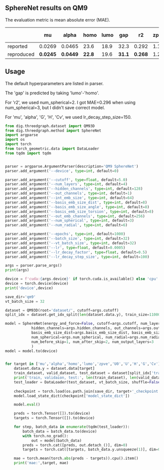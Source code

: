## SphereNet results on QM9
The evaluation metric is mean absolute error (MAE).

|            | mu     | alpha  | homo | lumo | gap  | r2    | zpve | U0   | U    | H    | G    | Cv     | std. MAE |
| ---------- | ------ | ------ | ---- | ---- | ---- | ----- | ---- | ---- | ---- | ---- | ---- | ------ | -------- |
| reported   | 0.0269 | 0.0465 | 23.6 | 18.9 | 32.3 | 0.292 | 1.12 | 6.26 | 7.33 | 6.4  | 8    | 0.0215 | 0.94     |
| reproduced | **0.0245** | **0.0449** | **22.8** | 19.6 | **31.1** | **0.268** | 1.26 | 6.31 | **6.36** | **6.33** | **7.78** | 0.024  | **0.92**     |

## Usage

The default hyperparameters are listed in parser.

The 'gap' is predicted by taking 'lumo'-'homo'.

For 'r2', we used num_spherical=2. I got MAE=0.296 when using num_spherical=3, but I didn't save correct model.

For 'mu', 'alpha', 'G', 'H', 'Cv', we used lr_decay_step_size=150.

```python
from dig.threedgraph.dataset import QM93D
from dig.threedgraph.method import SphereNet
import argparse
import os
import torch
from torch_geometric.data import DataLoader
from tqdm import tqdm


parser = argparse.ArgumentParser(description='QM9 SphereNet')
parser.add_argument('--device', type=int, default=0)

parser.add_argument('--cutoff', type=float, default=5.0)
parser.add_argument('--num_layers', type=int, default=4)
parser.add_argument('--hidden_channels', type=int, default=128)
parser.add_argument('--out_channels', type=int, default=1)
parser.add_argument('--int_emb_size', type=int, default=64)
parser.add_argument('--basis_emb_size_dist', type=int, default=8)
parser.add_argument('--basis_emb_size_angle', type=int, default=8)
parser.add_argument('--basis_emb_size_torsion', type=int, default=8)
parser.add_argument('--out_emb_channels', type=int, default=256)
parser.add_argument('--num_spherical', type=int, default=3)
parser.add_argument('--num_radial', type=int, default=6)

parser.add_argument('--epochs', type=int, default=1000)
parser.add_argument('--batch_size', type=int, default=32)
parser.add_argument('--vt_batch_size', type=int, default=32)
parser.add_argument('--lr', type=float, default=0.0005)
parser.add_argument('--lr_decay_factor', type=float, default=0.5)
parser.add_argument('--lr_decay_step_size', type=int, default=100)

args = parser.parse_args()
print(args)

device = f'cuda:{args.device}' if torch.cuda.is_available() else 'cpu'
device = torch.device(device)
print('device',device)

save_dir='qm9' 
vt_batch_size = 32

dataset = QM93D(root='dataset/', cutoff=args.cutoff)
split_idx = dataset.get_idx_split(len(dataset.data.y), train_size=110000, valid_size=10000, seed=42)

model = SphereNet(energy_and_force=False, cutoff=args.cutoff, num_layers=args.num_layers, 
            hidden_channels=args.hidden_channels, out_channels=args.out_channels, int_emb_size=args.int_emb_size, 
            basis_emb_size_dist=args.basis_emb_size_dist, basis_emb_size_angle=args.basis_emb_size_angle, basis_emb_size_torsion=args.basis_emb_size_torsion, out_emb_channels=args.out_emb_channels, 
            num_spherical=args.num_spherical, num_radial=args.num_radial, envelope_exponent=5, 
            num_before_skip=1, num_after_skip=2, num_output_layers=3 
            )
model = model.to(device)


for target in ['mu','alpha','homo','lumo','zpve','U0','U','H','G','Cv']:
    dataset.data.y = dataset.data[target]
    train_dataset, valid_dataset, test_dataset = dataset[split_idx['train']], dataset[split_idx['valid']], dataset[split_idx['test']]
    print('train, validaion, test:', len(train_dataset), len(valid_dataset), len(test_dataset))
    test_loader = DataLoader(test_dataset, vt_batch_size, shuffle=False)
    
    checkpoint = torch.load(os.path.join(save_dir, target+'_checkpoint.pt'))
    model.load_state_dict(checkpoint['model_state_dict'])

    model.eval()

    preds = torch.Tensor([]).to(device)
    targets = torch.Tensor([]).to(device)

    for step, batch_data in enumerate(tqdm(test_loader)):
        batch_data = batch_data.to(device)
        with torch.no_grad():
            out = model(batch_data)
        preds = torch.cat([preds, out.detach_()], dim=0)
        targets = torch.cat([targets, batch_data.y.unsqueeze(1)], dim=0)

    mae = torch.mean(torch.abs(preds - targets)).cpu().item()
    print('mae:',target, mae)
```

